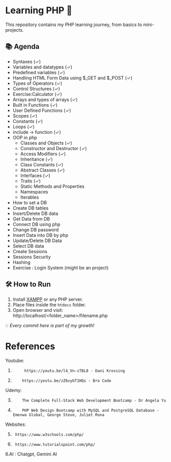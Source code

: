 # Learning PHP 🐘

This repository contains my PHP learning journey, from basics to mini-projects.

## 📚 Agenda
- Syntaxes (✓) 
- Variables and datatypes (✓) 
- Predefined variables (✓) 
- Handling HTML Form Data using $_GET and $_POST (✓)  
- Types of Operators (✓)  
- Control Structures (✓)  
- Exercise:Calculator (✓)  
- Arrays and types of arrays (✓) 
- Built in Functions (✓) 
- User Defined Functions (✓) 
- Scopes (✓) 
- Constants (✓) 
- Loops (✓) 
- include -> function (✓) 
- OOP in php
    - Classes and Objects (✓) 
    - Constructor and Destructor (✓) 
    - Access Modifiers (✓) 
    - Inheritance (✓) 
    - Class Constants (✓) 
    - Abstract Classes (✓) 
    - Interfaces (✓) 
    - Traits (✓) 
    - Static Methods and Properties
    - Namespaces
    - Iterables
- How to set a DB
- Create DB tables
- Insert/Delete DB data
- Get Data from DB
- Connect DB using php
- Change DB password
- Insert Data into DB by php
- Update/Delete DB Data
- Select DB data
- Create Sessions
- Sessions Security
- Hashing
- Exercise : Login System (might be an project) 

## 🛠️ How to Run
1. Install [XAMPP](https://www.apachefriends.org/) or any PHP server.
2. Place files inside the `htdocs` folder.
3. Open browser and visit:  
                            http://localhost/<folder_name>/filename.php
   
💡 _Every commit here is part of my growth!_

# References
Youtube:
1.          https://youtu.be/l4_Vn-sTBL8 - Dani Krossing 
2.         https://youtu.be/zZ6vybT1HQs - Bro Code

Udemy:

3.         The Complete Full-Stack Web Development Bootcamp - Dr Angela Yu
4.         PHP Web Design Bootcamp with MySQL and PostgreSQL Database - Emenwa Global, George Steve, Juliet Rona

Websites:

5.      https://www.w3schools.com/php/
6.      https://www.tutorialspoint.com/php/

6.AI     : Chatgpt, Gemini AI


